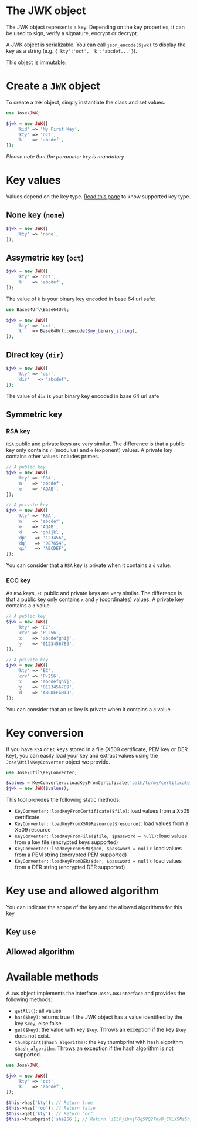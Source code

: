 The JWK object
==============

The JWK object represents a key. Depending on the key properties, it can be used to sign, verify a signature, encrypt or decrypt.

A JWK object is serializable. You can call `json_encode($jwk)` to display the key as a string (e.g. `{'kty':'oct', 'k':'abcdef...'}`).

This object is immutable.

# Create a `JWK` object

To create a `JWK` object, simply instantiate the class and set values:

```php
use Jose\JWK;

$jwk = new JWK([
    'kid' => 'My First Key',
    'kty' => 'oct',
    'k'   => 'abcdef',
]);
```

*Please note that the parameter `kty` is mandatory*

# Key values

Values depend on the key type. [Read this page](../Keys.md) to know supported key type.

## None key (`none`)

```php
$jwk = new JWK([
    'kty' => 'none',
]);
```

## Assymetric key (`oct`)

```php
$jwk = new JWK([
    'kty' => 'oct',
    'k'   => 'abcdef',
]);
```

The value of `k` is your binary key encoded in base 64 url safe:

```php
use Base64Url\Base64Url;

$jwk = new JWK([
    'kty' => 'oct',
    'k'   => Base64Url::encode($my_binary_string),
]);
```

## Direct key (`dir`)

```php
$jwk = new JWK([
    'kty' => 'dir',
    'dir'   => 'abcdef',
]);
```

The value of `dir` is your binary key encoded in base 64 url safe

## Symmetric key

### RSA key

`RSA` public and private keys are very similar. The difference is that a public key only contains `n` (modulus) and `e` (exponent) values.
A private key contains other values includes primes.

```php
// A public key
$jwk = new JWK([
    'kty' => 'RSA',
    'n'   => 'abcdef',
    'e'   => 'AQAB',
]);
```

```php
// A private key
$jwk = new JWK([
    'kty' => 'RSA',
    'n'   => 'abcdef',
    'e'   => 'AQAB',
    'd'   => 'ghijkl',
    'dp'   => '123456',
    'dq'   => '987654',
    'qi'   => 'ABCDEF',
]);
```

You can consider that a `RSA` key is private when it contains a `d` value.

### ECC key

As `RSA` keys, `EC` public and private keys are very similar. The difference is that a public key only contains `x` and `y` (coordinates) values.
A private key contains a `d` value.

```php
// A public key
$jwk = new JWK([
    'kty' => 'EC',
    'crv' => 'P-256',
    'x'   => 'abcdefghij',
    'y'   => '0123456789',
]);
```

```php
// A private key
$jwk = new JWK([
    'kty' => 'EC',
    'crv' => 'P-256',
    'x'   => 'abcdefghij',
    'y'   => '0123456789',
    'd'   => 'ABCDEFGHIJ',
]);
```

You can consider that an `EC` key is private when it contains a `d` value.

# Key conversion

If you have `RSA` or `EC` keys stored in a file (X509 certificate, PEM key or DER key), you can easily load your key and
extract values using the `Jose\Util\KeyConverter` object we provide.

```php
use Jose\Util\KeyConverter;

$values = KeyConverter::loadKeyFromCertificate('path/to/my/certificate');
$jwk = new JWK($values);
```

This tool provides the following static methods:

* `KeyConverter::loadKeyFromCertificate($file)`: load values from a X509 certificate
* `KeyConverter::loadKeyFromX509Resource($resource)`: load values from a X509 resource
* `KeyConverter::loadKeyFromFile($file, $password = null)`: load values from a key file (encrypted keys supported)
* `KeyConverter::loadKeyFromPEM($pem, $password = null)`: load values from a PEM string (encrypted PEM supported)
* `KeyConverter::loadKeyFromDER($der, $password = null)`: load values from a DER string (encrypted DER supported)

# Key use and allowed algorithm

You can indicate the scope of the key and the allowed algorithms for this key

## Key use

## Allowed algorithm

# Available methods

A `JWK` object implements the interface `Jose\JWKInterface` and provides the following methods:

* `getAll()`: all values
* `has($key)`: returns true if the JWK object has a value identified by the key `$key`, else false.
* `get($key)`: the value with key `$key`. Throws an exception if the key `$key` does not exist.
* `thumbprint($hash_algorithm)`: the key thumbprint with hash algorithm `$hash_algorithm`. Throws an exception if the hash algorithm is not supported.

```php
use Jose\JWK;

$jwk = new JWK([
    'kty' => 'oct',
    'k'   => 'abcdef',
]);

$this->has('kty'); // Return true
$this->has('foo'); // Return false
$this->get('kty'); // Return 'oct'
$this->thumbprint('sha256'); // Return 'iBLRjibnjP0qSVQ2TnyD_CYLXSNz5hjwjLMdUkY-JQg'
```

